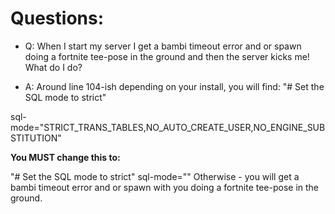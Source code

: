   
# Questions: #

* Q: When I start my server I get a bambi timeout error and or spawn doing a fortnite tee-pose in the ground and then the server kicks me! What do I do?

* A: Around line 104-ish depending on your install, you will find:
"# Set the SQL mode to strict"

sql-mode="STRICT_TRANS_TABLES,NO_AUTO_CREATE_USER,NO_ENGINE_SUBSTITUTION"

**You MUST change this to:**

"# Set the SQL mode to strict"
sql-mode=""
Otherwise - you will get a bambi timeout error and or spawn with you doing a fortnite tee-pose in the ground.
